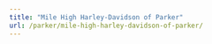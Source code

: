 ```yaml
---
title: "Mile High Harley-Davidson of Parker"
url: /parker/mile-high-harley-davidson-of-parker/
---
```

